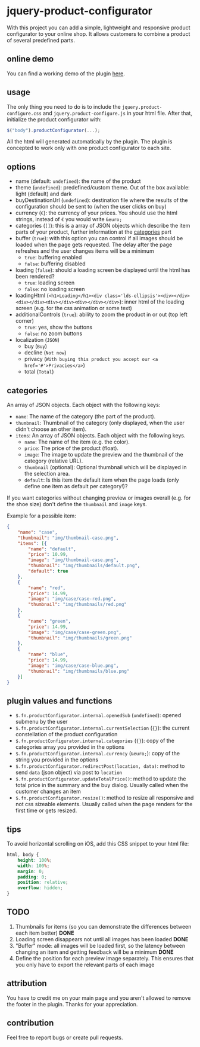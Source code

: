 # jquery-product-configurator
With this project you can add a simple, lightweight and responsive product configurator to your online shop. It allows customers to combine a product of several predefined parts.

## online demo
You can find a working demo of the plugin [here](http://projects.marius-butz.de/product-configurator).

## usage
The only thing you need to do is to include the ```jquery.product-configure.css``` and ```jquery.product-configure.js``` in your html file.
After that, initialize the product configurator with:
```JavaScript
$("body").productConfigurator(...);
```
All the html will generated automatically by the plugin. The plugin is concepted to work only with one product configurator to each site.

## options
* name (default: ```undefined```): the name of the product
* theme (```undefined```): predefined/custom theme. Out of the box available: light (default) and dark
* buyDestinationUrl (```undefined```): destination file where the results of the configuration should be sent to (when the user clicks on buy)
* currency (```€```): the currency of your prices. You should use the html strings, instead of ```€``` you would write ```&euro;```
* categories (```[]```): this is a array of JSON objects which describe the item parts of your product, further information at the [categories](#categories) part
* buffer (```true```): with this option you can control if all images should be loaded when the page gets requested. The delay after the page refreshes and the user changes items will be a minimum
  * ```true```: buffering enabled
  * ```false```: buffering disabled
* loading (```false```): should a loading screen be displayed until the html has been rendered?
  * ```true```: loading screen
  * ```false```: no loading screen
* loadingHtml (```<h1>Loading</h1><div class='lds-ellipsis'><div></div><div></div><div></div><div></div></div>```): inner html of the loading screen (e.g. for the css animation or some text)
* additionalControls (```true```): ability to zoom the product in or out (top left corner)
  * ```true```: yes, show the buttons
  * ```false```: no zoom buttons
* localization (```JSON```)
  * buy (```Buy```)
  * decline (```Not now```)
  * privacy (```With buying this product you accept our <a href='#'>Privacies</a>```)
  * total (```Total```)
  
## categories
An array of JSON objects. Each object with the following keys:
* ```name```: The name of the category (the part of the product).
* ```thumbnail```: Thumbnail of the category (only displayed, when the user didn't choose an other item).
* ```items```: An array of JSON objects. Each object with the following keys.
  * ```name```: The name of the item (e.g. the color).
  * ```price```: The price of the product (float).
  * ```image```: The image to update the preview and the thumbnail of the category (relative URL).
  * ```thumbnail``` (optional): Optional thumbnail which will be displayed in the selection area.
  * ```default```: Is this item the default item when the page loads (only define one item as default per category!)?

If you want categories without changing preview or images overall (e.g. for the shoe size) don't define the ```thumbnail``` and ```image``` keys.

Example for a possible item:
```JSON
{
	"name": "case",
	"thumbnail": "img/thumbnail-case.png",
	"items": [{
		"name": "default",
		"price": 10.99,
		"image": "img/thumbnail-case.png",
		"thumbnail": "img/thumbnails/default.png",
		"default": true
	},
	{
		"name": "red",
		"price": 14.99,
		"image": "img/case/case-red.png",
		"thumbnail": "img/thumbnails/red.png"
	},
	{
		"name": "green",
		"price": 14.99,
		"image": "img/case/case-green.png",
		"thumbnail": "img/thumbnails/green.png"
	},
	{
		"name": "blue",
		"price": 14.99,
		"image": "img/case/case-blue.png",
		"thumbnail": "img/thumbnails/blue.png"
	}]
}
```
## plugin values and functions
* ```$.fn.productConfigurator.internal.openedSub``` (```undefined```): opened submenu by the user
* ```$.fn.productConfigurator.internal.currentSelection``` (```{}```): the current constellation of the product configuration
* ```$.fn.productConfigurator.internal.categories``` (```{}```): copy of the categories array you provided in the options
* ```$.fn.productConfigurator.internal.currency``` (```&euro;```): copy of the string you provided in the options
* ```$.fn.productConfigurator.redirectPost(location, data)```: method to send ```data``` (json object) via post to ```location```
* ```$.fn.productConfigurator.updateTotalPrice()```: method to update the total price in the summary and the buy dialog. Usually called when the customer changes an item
* ```$.fn.productConfigurator.resize()```: method to resize all responsive and not css sizeable elements. Usually called when the page renders for the first time or gets resized.

## tips
To avoid horizontal scrolling on iOS, add this CSS snippet to your html file:
```CSS
html, body {
	height: 100%;
	width: 100%;
	margin: 0;
	padding: 0;
	position: relative;
	overflow: hidden;
}
```

## TODO
1. Thumbnails for items (so you can demonstrate the differences between each item better) **DONE**
2. Loading screen disappears not until all images has been loaded **DONE**
3. "Buffer" mode: all images will be loaded first, so the latency between changing an item and getting feedback will be a minimum **DONE**
4. Define the position for each preview image separately. This ensures that you only have to export the relevant parts of each image

## attribution
You have to credit me on your main page and you aren't allowed to remove the footer in the plugin. Thanks for your appreciation.

## contribution
Feel free to report bugs or create pull requests.
